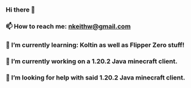 ### Hi there 👋
### 📫 How to reach me: nkeithw@gmail.com
### 🌱 I’m currently learning: Koltin as well as Flipper Zero stuff!
### 🔭 I’m currently working on a 1.20.2 Java minecraft client.
### 🤔 I’m looking for help with said 1.20.2 Java minecraft client.

<img src="https://komarev.com/ghpvc/?username=nkeithw&style=flat-square&color=blue" alt=""/>
